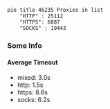 
```mermaid
pie title 46235 Proxies in list
    "HTTP" : 25112
    "HTTPS": 6887
    "SOCKS" : 19443
```

### Some Info
#### Average Timeout

- mixed: 3.0s
- http: 1.5s
- https: 8.6s
- socks: 6.2s